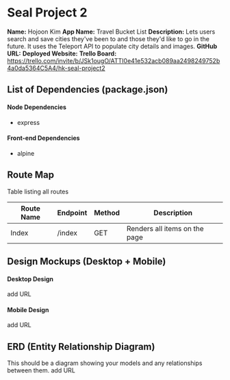 # Seal Project 2

**Name:** Hojoon Kim
**App Name:** Travel Bucket List
**Description:** Lets users search and save cities they've been to and those they'd like to go in the future. It uses the Teleport API to populate city details and images.
**GitHub URL:**
**Deployed Website:**
**Trello Board:** https://trello.com/invite/b/JSk1ougO/ATTI0e41e532acb089aa2498249752b4a0da5364C5A4/hk-seal-project2

## List of Dependencies (package.json)

#### Node Dependencies

- express

#### Front-end Dependencies

- alpine

## Route Map

Table listing all routes

| Route Name | Endpoint | Method | Description                   |
| ---------- | -------- | ------ | ----------------------------- |
| Index      | /index   | GET    | Renders all items on the page |

## Design Mockups (Desktop + Mobile)

#### Desktop Design

add URL

#### Mobile Design

add URL

## ERD (Entity Relationship Diagram)

This should be a diagram showing your models and any relationships between them.
add URL

